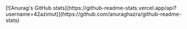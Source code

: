 <div>
[![Anurag's GitHub stats](https://github-readme-stats.vercel.app/api?username=42azimut)](https://github.com/anuraghazra/github-readme-stats)
</br>
</div>
